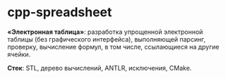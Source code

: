 # cpp-spreadsheet
**«Электронная таблица»**: разработка упрощенной электронной таблицы (без графического интерфейса), выполняющей парсинг, проверку, вычисление формул, в том числе, ссылающиеся на другие ячейки.

**Стек**: STL, дерево вычислений, ANTLR, исключения, CMake.

